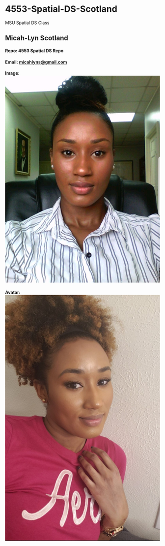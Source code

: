 # 4553-Spatial-DS-Scotland
MSU Spatial DS Class

## Micah-Lyn Scotland
#### Repo: 4553 Spatial DS Repo
#### Email: micahlyns@gmail.com
#### Image: ![](https://github.com/Micah-Lyn/images/blob/master/img1.jpg)
#### Avatar:  ![](https://github.com/Micah-Lyn/images/blob/master/IMG2.jpg)
